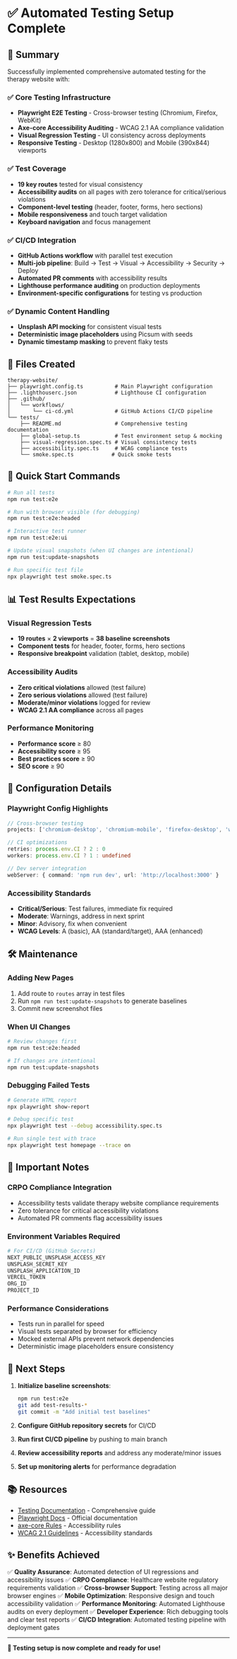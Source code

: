 # ✅ Automated Testing Setup Complete

## 🎉 Summary

Successfully implemented comprehensive automated testing for the therapy website with:

### ✅ **Core Testing Infrastructure**
- **Playwright E2E Testing** - Cross-browser testing (Chromium, Firefox, WebKit)
- **Axe-core Accessibility Auditing** - WCAG 2.1 AA compliance validation
- **Visual Regression Testing** - UI consistency across deployments
- **Responsive Testing** - Desktop (1280x800) and Mobile (390x844) viewports

### ✅ **Test Coverage**
- **19 key routes** tested for visual consistency
- **Accessibility audits** on all pages with zero tolerance for critical/serious violations
- **Component-level testing** (header, footer, forms, hero sections)
- **Mobile responsiveness** and touch target validation
- **Keyboard navigation** and focus management

### ✅ **CI/CD Integration**
- **GitHub Actions workflow** with parallel test execution
- **Multi-job pipeline**: Build → Test → Visual → Accessibility → Security → Deploy
- **Automated PR comments** with accessibility results
- **Lighthouse performance auditing** on production deployments
- **Environment-specific configurations** for testing vs production

### ✅ **Dynamic Content Handling**
- **Unsplash API mocking** for consistent visual tests
- **Deterministic image placeholders** using Picsum with seeds
- **Dynamic timestamp masking** to prevent flaky tests

## 📁 Files Created

```
therapy-website/
├── playwright.config.ts          # Main Playwright configuration
├── .lighthouserc.json            # Lighthouse CI configuration
├── .github/
│   └── workflows/
│       └── ci-cd.yml             # GitHub Actions CI/CD pipeline
└── tests/
    ├── README.md                 # Comprehensive testing documentation
    ├── global-setup.ts           # Test environment setup & mocking
    ├── visual-regression.spec.ts # Visual consistency tests
    ├── accessibility.spec.ts     # WCAG compliance tests
    └── smoke.spec.ts            # Quick smoke tests
```

## 🚀 Quick Start Commands

```bash
# Run all tests
npm run test:e2e

# Run with browser visible (for debugging)
npm run test:e2e:headed

# Interactive test runner
npm run test:e2e:ui

# Update visual snapshots (when UI changes are intentional)
npm run test:update-snapshots

# Run specific test file
npx playwright test smoke.spec.ts
```

## 📊 Test Results Expectations

### Visual Regression Tests
- **19 routes** × **2 viewports** = **38 baseline screenshots**
- **Component tests** for header, footer, forms, hero sections
- **Responsive breakpoint** validation (tablet, desktop, mobile)

### Accessibility Audits
- **Zero critical violations** allowed (test failure)
- **Zero serious violations** allowed (test failure)
- **Moderate/minor violations** logged for review
- **WCAG 2.1 AA compliance** across all pages

### Performance Monitoring
- **Performance score** ≥ 80
- **Accessibility score** ≥ 95
- **Best practices score** ≥ 90
- **SEO score** ≥ 90

## 🔧 Configuration Details

### Playwright Config Highlights
```typescript
// Cross-browser testing
projects: ['chromium-desktop', 'chromium-mobile', 'firefox-desktop', 'webkit-desktop']

// CI optimizations
retries: process.env.CI ? 2 : 0
workers: process.env.CI ? 1 : undefined

// Dev server integration
webServer: { command: 'npm run dev', url: 'http://localhost:3000' }
```

### Accessibility Standards
- **Critical/Serious**: Test failures, immediate fix required
- **Moderate**: Warnings, address in next sprint
- **Minor**: Advisory, fix when convenient
- **WCAG Levels**: A (basic), AA (standard/target), AAA (enhanced)

## 🛠️ Maintenance

### Adding New Pages
1. Add route to `routes` array in test files
2. Run `npm run test:update-snapshots` to generate baselines
3. Commit new screenshot files

### When UI Changes
```bash
# Review changes first
npm run test:e2e:headed

# If changes are intentional
npm run test:update-snapshots
```

### Debugging Failed Tests
```bash
# Generate HTML report
npx playwright show-report

# Debug specific test
npx playwright test --debug accessibility.spec.ts

# Run single test with trace
npx playwright test homepage --trace on
```

## 🚨 Important Notes

### CRPO Compliance Integration
- Accessibility tests validate therapy website compliance requirements
- Zero tolerance for critical accessibility violations
- Automated PR comments flag accessibility issues

### Environment Variables Required
```bash
# For CI/CD (GitHub Secrets)
NEXT_PUBLIC_UNSPLASH_ACCESS_KEY
UNSPLASH_SECRET_KEY
UNSPLASH_APPLICATION_ID
VERCEL_TOKEN
ORG_ID
PROJECT_ID
```

### Performance Considerations
- Tests run in parallel for speed
- Visual tests separated by browser for efficiency
- Mocked external APIs prevent network dependencies
- Deterministic image placeholders ensure consistency

## 🎯 Next Steps

1. **Initialize baseline screenshots**:
   ```bash
   npm run test:e2e
   git add test-results-*
   git commit -m "Add initial test baselines"
   ```

2. **Configure GitHub repository secrets** for CI/CD

3. **Run first CI/CD pipeline** by pushing to main branch

4. **Review accessibility reports** and address any moderate/minor issues

5. **Set up monitoring alerts** for performance degradation

## 📚 Resources

- [Testing Documentation](./tests/README.md) - Comprehensive guide
- [Playwright Docs](https://playwright.dev/) - Official documentation
- [axe-core Rules](https://dequeuniversity.com/rules/axe/) - Accessibility rules
- [WCAG 2.1 Guidelines](https://www.w3.org/WAI/WCAG21/quickref/) - Accessibility standards

## ✨ Benefits Achieved

✅ **Quality Assurance**: Automated detection of UI regressions and accessibility issues
✅ **CRPO Compliance**: Healthcare website regulatory requirements validation
✅ **Cross-browser Support**: Testing across all major browser engines
✅ **Mobile Optimization**: Responsive design and touch accessibility validation
✅ **Performance Monitoring**: Automated Lighthouse audits on every deployment
✅ **Developer Experience**: Rich debugging tools and clear test reports
✅ **CI/CD Integration**: Automated testing pipeline with deployment gates

---

**🎊 Testing setup is now complete and ready for use!**